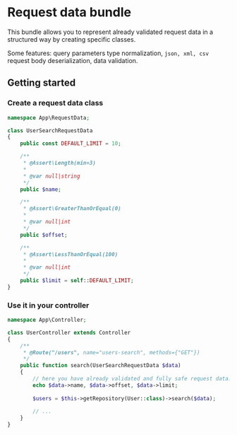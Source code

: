# Request data bundle

This bundle allows you to represent already validated request data in a structured way by creating specific classes.

Some features: query parameters type normalization, `json, xml, csv` request body deserialization, data validation.

## Getting started

### Create a request data class
```php
namespace App\RequestData;

class UserSearchRequestData
{
    public const DEFAULT_LIMIT = 10;

    /**
     * @Assert\Length(min=3)
     *
     * @var null|string
     */
    public $name;

    /**
     * @Assert\GreaterThanOrEqual(0)
     *
     * @var null|int
     */
    public $offset;

    /**
     * @Assert\LessThanOrEqual(100)
     *
     * @var null|int
     */
    public $limit = self::DEFAULT_LIMIT;
}
```

### Use it in your controller

```php
namespace App\Controller;

class UserController extends Controller
{
    /**
     * @Route("/users", name="users-search", methods={"GET"})
     */
    public function search(UserSearchRequestData $data)
    {
        // here you have already validated and fully safe request data.
        echo $data->name, $data->offset, $data->limit;
        
        $users = $this->getRepository(User::class)->search($data);
        
        // ...
    }
}
```
